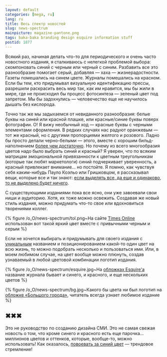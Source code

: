 ```yaml
---
layout: default
categories: [mega, ru]
lang: ru
title: Весь спектр новостей
slug: news-spectrum
mainpicture: magazine-pantone.png
tags: baka-baka branding design esquire information stuff 
postid: 1877
---
```



Всякий раз, начиная делать что-то для периодического и очень часто новостного издания, я сталкиваюсь с нелегкой проблемой выбора: скомпоновать синий с черным или черный с синим. Разбавить все это разнообразие помогает серый, добавляя — хаха — жизнерадостности. Газеты помешались на синем цвете. Журналы помешались на красном. Если бы тем, кто придумывал визуальную идентификацию прессы, разрешили раскрасить весь мир так, как им нравится, мы бы жили в мире, где  не происходил бы процесс фотосинтеза — зеленый цвет под запретом. Мы бы задохнулись — человечество еще не научилось дышать без кислорода.<!--more-->

Точно так же мы задыхаемся от невиданного разнообразия: белые буквы на синей или красной плашке, или красные/синие буквы поверх фотографии. О! Я вижу необычный ход — красные буквы с черными элементами оформления. В редких случаях нас радуют оранжевым — тот же красный, но с другими пропорциями желтого и розового. Ладно бы просто делали черно-белыми — этого, вместе с хорошим бильд-наполнением <a href="http://informationarchitects.jp/tages-anzeiger-paper-redesign-pitch-lost/">более чем достаточно</a>. Но почему из всего многообразия цветов надо было выбрать синий и красный? Я уверен, что по всяким матрицам эмоциональной привязанности к цветным треугольникам (которые так любят маркетологи) синий подчеркивает уверенность, а красный привлекает внимание… но постойте. Я помню, как чувствуя себя каким-нибудь Пауло Коэльо или Гришковцом, я рассказывал вещи, которые все и так знают: <a href="/mega/ru/internews-training/">если выделять все, да еще и одинаково, то не выделено будет ничего</a>.

С существующими изданиями пока все ясно, они уже завоевали свои ниши и аудиторию. Хотя, их тоже можно освежить. Создавая же новый стиль издания, можно придумать что-то свое или вдохновиться творениями коллег.



{% figure /o_O/news-spectrum/tol.png~На сайте <a href="http://www.timesonline.co.uk/">Times Online</a> использован вот такой яркий цвет вместе с привычными черным и серым %}



Если не хочется выбирать и придумывать для своего издания с <a href="/mega/ru/vyp/">уникальным</a> названием и позиционированием какой-то один цвет на всю жизнь, то можно подобрать несколько и пользоваться ими. Или, в моем любимом случае, на цвет вообще можно плюнуть, создав узнаваемый в любой цветовой комбинации логотип издания.



{% figure /o_O/news-spectrum/esquire.jpg~На <a href="http://www.esquire.com/cover-archive/">обложках Esquire'a</a> название журнала бывает и синего, и красного, и еще нескольких цветов %}





{% figure /o_O/news-spectrum/bg.jpg~Какого бы цвета ни был логотип на <a href="http://www.bg.ru/archive/">обложке «Большого города»</a>, читатель всегда узнает любимое издание %}





## ✖✖✖

Это не руководство по созданию дизайна СМИ. Это не самая свежая новость о том, что кроме синего и красного есть еще парочка…миллионов цветов и оттенков, которые, вообще-то, можно использовать! Как оказалось, <a href="http://www.flickr.com/photos/philgyford/56867986/sizes/l/">повоевать за синий цвет</a> — трендовое стремление!